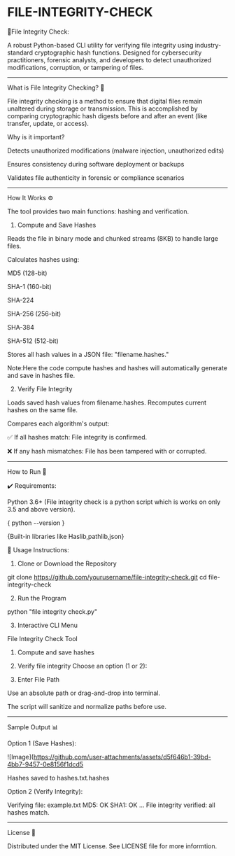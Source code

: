 # FILE-INTEGRITY-CHECK

🔐File Integrity Check:

A robust Python-based CLI utility for verifying file integrity using industry-standard cryptographic hash functions. Designed for cybersecurity practitioners, forensic analysts, and developers to detect unauthorized modifications, corruption, or tampering of files.

--------------------------------------------------

What is File Integrity Checking? 🧬

File integrity checking is a method to ensure that digital files remain unaltered during storage or transmission. This is accomplished by comparing cryptographic hash digests before and after an event (like transfer, update, or access).

Why is it important?

Detects unauthorized modifications (malware injection, unauthorized edits)

Ensures consistency during software deployment or backups

Validates file authenticity in forensic or compliance scenarios

---

How It Works ⚙️

The tool provides two main functions: hashing and verification.

1. Compute and Save Hashes

Reads the file in binary mode and chunked streams (8KB) to handle large files.

Calculates hashes using:

MD5 (128-bit)

SHA-1 (160-bit)

SHA-224

SHA-256 (256-bit)

SHA-384

SHA-512 (512-bit)

Stores all hash values in a JSON file: "filename.hashes."

Note:Here the code compute hashes and hashes will automatically generate and save in hashes file.

2. Verify File Integrity

Loads saved hash values from filename.hashes.
Recomputes current hashes on the same file.

Compares each algorithm's output:

✅ If all hashes match: File integrity is confirmed.

❌ If any hash mismatches: File has been tampered with or corrupted.

--------------------------------------------------

How to Run 🚀

✔️ Requirements:

Python 3.6+
(File integrity check is a python script which is works on only 3.5 and above version).

{ python --version }

{Built-in libraries like Haslib,pathlib,json}

📝 Usage Instructions:

1. Clone or Download the Repository

git clone https://github.com/yourusername/file-integrity-check.git
cd file-integrity-check


2. Run the Program

python "file integrity check.py"

3. Interactive CLI Menu

File Integrity Check Tool
1. Compute and save hashes
2. Verify file integrity
Choose an option (1 or 2):


4. Enter File Path

Use an absolute path or drag-and-drop into terminal.

The script will sanitize and normalize paths before use.


---

Sample Output 📊

Option 1 (Save Hashes):

![Image](https://github.com/user-attachments/assets/d5f646b1-39bd-4bb7-9457-0e8156f1dcd5


Hashes saved to hashes.txt.hashes


Option 2 (Verify Integrity):

Verifying file: example.txt
MD5:     OK
SHA1:    OK
...
File integrity verified: all hashes match.

---

License 📄

Distributed under the MIT License. See LICENSE file for more informtion.




